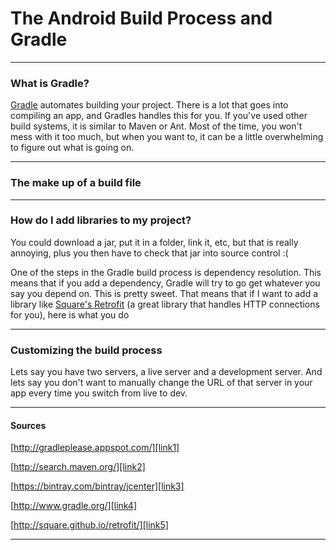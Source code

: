 # The Android Build Process and Gradle

---

### What is Gradle?

[Gradle][link4] automates building your project. There is a lot that goes into compiling an app, and Gradles handles this for you. If you've used other build systems, it is similar to Maven or Ant. Most of the time, you won't mess with it too much, but when you want to, it can be a little overwhelming to figure out what is going on.

---

### The make up of a build file

---

### How do I add libraries to my project?

You could download a jar, put it in a folder, link it, etc, but that is really annoying, plus you then have to check that jar into source control :(

One of the steps in the Gradle build process is dependency resolution. This means that if you add a dependency, Gradle will try to go get whatever you say you depend on. This is pretty sweet. That means that if I want to add a library like [Square's Retrofit][link5] (a great library that handles HTTP connections for you), here is what you do

---

### Customizing the build process

Lets say you have two servers, a live server and a development server. And lets say you don't want to manually change the URL of that server in your app every time you switch from live to dev.

---

#### Sources

[http://gradleplease.appspot.com/][link1]

[http://search.maven.org/][link2]

[https://bintray.com/bintray/jcenter][link3]

[http://www.gradle.org/][link4]

[http://square.github.io/retrofit/][link5]

---

[link1]: http://gradleplease.appspot.com/
[link2]: http://search.maven.org/
[link3]: https://bintray.com/bintray/jcenter
[link4]: http://www.gradle.org/
[link5]: http://square.github.io/retrofit/
